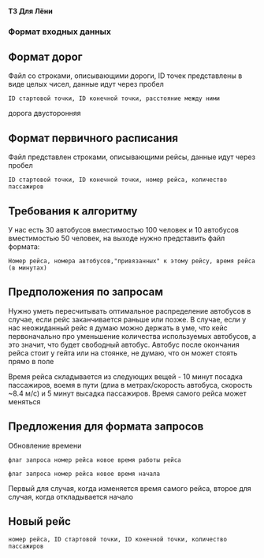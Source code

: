 #### ТЗ Для Лёни
### Формат входных данных
## Формат дорог
Файл со строками, описывающими дороги, ID точек представлены в виде целых чисел, данные идут через пробел

`ID стартовой точки, ID конечной точки, расстояние между ними`

дорога двусторонняя
## Формат первичного расписания
Файл представлен строками, описывающими рейсы, данные идут через пробел

`ID стартовой точки, ID конечной точки, номер рейса, количество пассажиров`
## Требования к алгоритму
У нас есть 30 автобусов вместимостью 100 человек и 10 автобусов вместимостью 50 человек, на выходе нужно представить файл формата:

`Номер рейса, номера автобусов,"привязанных" к этому рейсу, время рейса (в минутах)`

## Предположения по запросам
Нужно уметь пересчитывать оптимальное распределение автобусов в случае, если рейс заканчивается раньше или позже.
В случае, если у нас неожиданный рейс я думаю можно держать в уме, что кейс первоначально про уменьшение количества используемых автобусов, а это значит, что будет свободный автобус.
Автобус после окончания рейса стоит у гейта или на стоянке, не думаю, что он может стоять прямо в поле

Время рейса складывается из следующих вещей - 10 минут посадка пассажиров, воемя в пути (длиа в метрах/скорость автобуса, скорость ~8.4 м/с) и 5 минут высадка пассажиров. Время самого рейса может меняться

## Предложения для формата запросов
Обновление времени

`флаг запроса номер рейса новое время работы рейса`

`флаг запроса номер рейса новое время начала`

Первый для случая, когда изменяется время самого рейса, второе для случая, когда откладывается начало

## Новый рейс

`номер рейса, ID стартовой точки, ID конечной точки, количество пассажиров`
